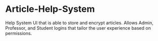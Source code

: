 # Article-Help-System
Help System UI that is able to store and encrypt articles. Allows Admin, Professor, and Student logins that tailor the user experience based on permissions. 
